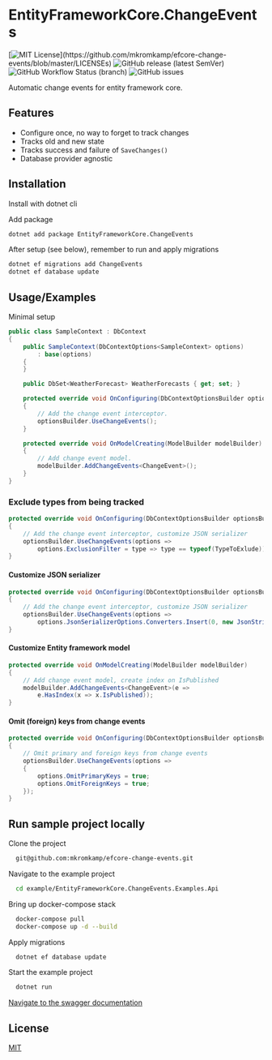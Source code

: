 # EntityFrameworkCore.ChangeEvents

[![MIT License](https://img.shields.io/apm/l/atomic-design-ui.svg?)](https://github.com/mkromkamp/efcore-change-events/blob/master/LICENSEs)
![GitHub release (latest SemVer)](https://img.shields.io/github/v/release/mkromkamp/efcore-change-events?sort=semver)
![GitHub Workflow Status (branch)](https://img.shields.io/github/workflow/status/mkromkamp/efcore-change-events/.NET/main)
![GitHub issues](https://img.shields.io/github/issues/mkromkamp/efcore-change-events)

Automatic change events for entity framework core.

## Features

- Configure once, no way to forget to track changes
- Tracks old and new state
- Tracks success and failure of `SaveChanges()`
- Database provider agnostic

## Installation

Install with dotnet cli

Add package
```bash
dotnet add package EntityFrameworkCore.ChangeEvents
```

After setup (see below), remember to run and apply migrations
```bash
dotnet ef migrations add ChangeEvents
dotnet ef database update
```

## Usage/Examples

Minimal setup
```csharp
public class SampleContext : DbContext
{
    public SampleContext(DbContextOptions<SampleContext> options) 
        : base(options)
    {
    }

    public DbSet<WeatherForecast> WeatherForecasts { get; set; }

    protected override void OnConfiguring(DbContextOptionsBuilder optionsBuilder)
    {
        // Add the change event interceptor.
        optionsBuilder.UseChangeEvents();
    }

    protected override void OnModelCreating(ModelBuilder modelBuilder)
    {
        // Add change event model.
        modelBuilder.AddChangeEvents<ChangeEvent>();
    }
}
```

### Exclude types from being tracked
```csharp
protected override void OnConfiguring(DbContextOptionsBuilder optionsBuilder)
{
    // Add the change event interceptor, customize JSON serializer
    optionsBuilder.UseChangeEvents(options => 
        options.ExclusionFilter = type => type == typeof(TypeToExlude));
}
```

#### Customize JSON serializer
```csharp
protected override void OnConfiguring(DbContextOptionsBuilder optionsBuilder)
{
    // Add the change event interceptor, customize JSON serializer
    optionsBuilder.UseChangeEvents(options => 
        options.JsonSerializerOptions.Converters.Insert(0, new JsonStringEnumConverter()));
}
```

#### Customize Entity framework model
```csharp
protected override void OnModelCreating(ModelBuilder modelBuilder)
{
    // Add change event model, create index on IsPublished
    modelBuilder.AddChangeEvents<ChangeEvent>(e => 
        e.HasIndex(x => x.IsPublished));
}
```

#### Omit (foreign) keys from change events
```csharp
protected override void OnConfiguring(DbContextOptionsBuilder optionsBuilder)
{
    // Omit primary and foreign keys from change events
    optionsBuilder.UseChangeEvents(options => 
    {
        options.OmitPrimaryKeys = true;
        options.OmitForeignKeys = true;
    });
}
```

## Run sample project locally

Clone the project
``` bash
  git@github.com:mkromkamp/efcore-change-events.git 
```

Navigate to the example project
```bash
  cd example/EntityFrameworkCore.ChangeEvents.Examples.Api
```

Bring up docker-compose stack
```bash
  docker-compose pull
  docker-compose up -d --build
```

Apply migrations
```bash
  dotnet ef database update
```

Start the example project
```bash
  dotnet run
```

[Navigate to the swagger documentation](https://localhost:5001/swagger)

## License

[MIT](https://choosealicense.com/licenses/mit/)

